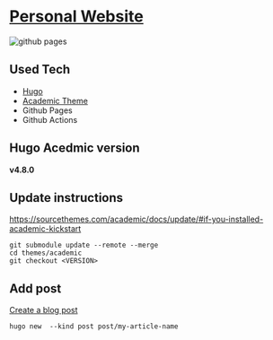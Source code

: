 # [Personal Website](https://sourcethemes.com/academic/)

![github pages](https://github.com/ajfriesen/ajfriesen.com/workflows/github%20pages/badge.svg)

## Used Tech

* [Hugo](https://gohugo.io/)
* [Academic Theme](https://sourcethemes.com/academic/)
* Github Pages
* Github Actions

## Hugo Acedmic version

**v4.8.0**

## Update instructions

https://sourcethemes.com/academic/docs/update/#if-you-installed-academic-kickstart

```
git submodule update --remote --merge
cd themes/academic
git checkout <VERSION>

```

## Add post

[Create a blog post](https://sourcethemes.com/academic/docs/managing-content/#create-a-blog-post)

```
hugo new  --kind post post/my-article-name
```
